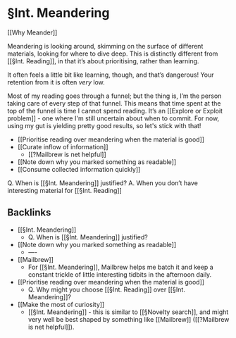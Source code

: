 # §Int. Meandering
[[Why Meander]]

Meandering is looking around, skimming on the surface of different materials, looking for where to dive deep. This is distinctly different from [[§Int. Reading]], in that it’s about prioritising, rather than learning.

It often feels a little bit like learning, though, and that’s dangerous! Your retention from it is often *very* low.

Most of my reading goes through a funnel; but the thing is, I’m the person taking care of every step of that funnel. This means that time spent at the top of the funnel is time I cannot spend reading. It’s an [[Explore or Exploit problem]] - one where I'm still uncertain about when to commit. For now, using my gut is yielding pretty good results, so let's stick with that!

* [[Prioritise reading over meandering when the material is good]]
* [[Curate inflow of information]]
	* [[?Mailbrew is net helpful]]
* [[Note down why you marked something as readable]]
* [[Consume collected information quickly]]

Q. When is [[§Int. Meandering]] justified?
A. When you don’t have interesting material for [[§Int. Reading]]

## Backlinks
* [[§Int. Meandering]]
	* Q. When is [[§Int. Meandering]] justified?
* [[Note down why you marked something as readable]]
	* —-
* [[Mailbrew]]
	* For [[§Int. Meandering]], Mailbrew helps me batch it and keep a constant trickle of little interesting tidbits in the afternoon daily. 
* [[Prioritise reading over meandering when the material is good]]
	* Q. Why might you choose [[§Int. Reading]] over [[§Int. Meandering]]?
* [[Make the most of curiosity]]
	* [[§Int. Meandering]] - this is similar to [[§Novelty search]], and might very well be best shaped by something like [[Mailbrew]] ([[?Mailbrew is net helpful]]).

<!-- {BearID:3D43309E-582A-468D-AC48-257884010882-3749-0000055185D83BD3} -->
